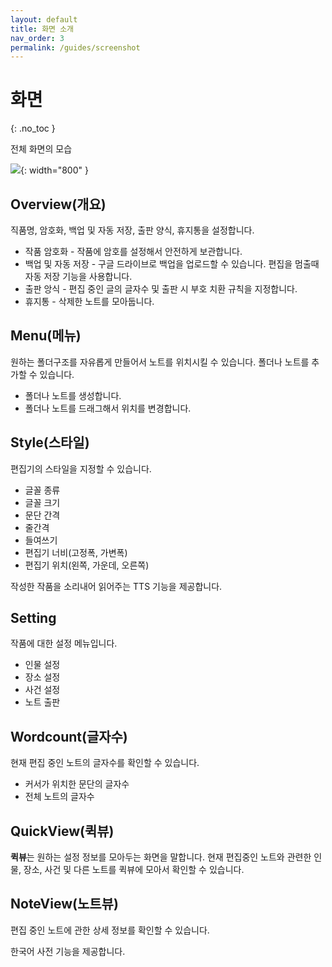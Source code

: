 ```yaml
---
layout: default
title: 화면 소개
nav_order: 3
permalink: /guides/screenshot
---
```


# 화면
{: .no_toc }

전체 화면의 모습

![](../../assets/images/ssda_02_screenshot.png){: width="800" }

## Overview(개요)

직품명, 암호화, 백업 및 자동 저장, 출판 양식, 휴지통을 설정합니다.

* 작품 암호화 - 작품에 암호를 설정해서 안전하게 보관합니다.
* 백업 및 자동 저장 - 구글 드라이브로 백업을 업로드할 수 있습니다. 편집을 멈출때 자동 저장 기능을 사용합니다.
* 출판 앙식 - 편집 중인 글의 글자수 및 출판 시 부호 치환 규칙을 지정합니다.
* 휴지통 - 삭제한 노트를 모아둡니다.

## Menu(메뉴)

원하는 폴더구조를 자유롭게 만들어서 노트를 위치시킬 수 있습니다. 폴더나 노트를 추가할 수 있습니다.

* 폴더나 노트를 생성합니다.
* 폴더나 노트를 드래그해서 위치를 변경합니다.

## Style(스타일)

편집기의 스타일을 지정할 수 있습니다.

* 글꼴 종류
* 글꼴 크기
* 문단 간격
* 줄간격
* 들여쓰기
* 편집기 너비(고정폭, 가변폭)
* 편집기 위치(왼쪽, 가운데, 오른쪽)

작성한 작품을 소리내어 읽어주는 TTS 기능을 제공합니다.

## Setting

작품에 대한 설정 메뉴입니다.

* 인물 설정
* 장소 설정
* 사건 설정
* 노트 출판

## Wordcount(글자수)

현재 편집 중인 노트의 글자수를 확인할 수 있습니다. 

* 커서가 위치한 문단의 글자수
* 전체 노트의 글자수

## QuickView(퀵뷰)

**퀵뷰**는 원하는 설정 정보를 모아두는 화면을 말합니다. 현재 편집중인 노트와 관련한 인물, 장소, 사건 및 다른 노트를 퀵뷰에 모아서 확인할 수 있습니다.

## NoteView(노트뷰)

편집 중인 노트에 관한 상세 정보를 확인할 수 있습니다.

한국어 사전 기능을 제공합니다.
